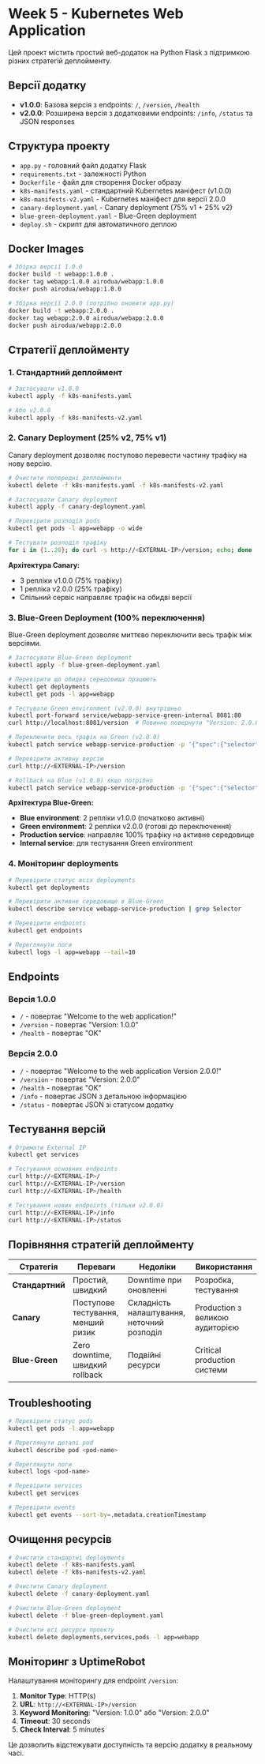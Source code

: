 # Week 5 - Kubernetes Web Application

Цей проект містить простий веб-додаток на Python Flask з підтримкою різних стратегій деплойменту.

## Версії додатку

- **v1.0.0**: Базова версія з endpoints: `/`, `/version`, `/health`
- **v2.0.0**: Розширена версія з додатковими endpoints: `/info`, `/status` та JSON responses

## Структура проекту

- `app.py` - головний файл додатку Flask
- `requirements.txt` - залежності Python
- `Dockerfile` - файл для створення Docker образу
- `k8s-manifests.yaml` - стандартний Kubernetes маніфест (v1.0.0)
- `k8s-manifests-v2.yaml` - Kubernetes маніфест для версії 2.0.0
- `canary-deployment.yaml` - Canary deployment (75% v1 + 25% v2)
- `blue-green-deployment.yaml` - Blue-Green deployment
- `deploy.sh` - скрипт для автоматичного деплою

## Docker Images

```bash
# Збірка версії 1.0.0
docker build -t webapp:1.0.0 .
docker tag webapp:1.0.0 airodua/webapp:1.0.0
docker push airodua/webapp:1.0.0

# Збірка версії 2.0.0 (потрібно оновити app.py)
docker build -t webapp:2.0.0 .
docker tag webapp:2.0.0 airodua/webapp:2.0.0
docker push airodua/webapp:2.0.0
```

## Стратегії деплойменту

### 1. Стандартний деплоймент

```bash
# Застосувати v1.0.0
kubectl apply -f k8s-manifests.yaml

# Або v2.0.0
kubectl apply -f k8s-manifests-v2.yaml
```

### 2. Canary Deployment (25% v2, 75% v1)

Canary deployment дозволяє поступово перевести частину трафіку на нову версію.

```bash
# Очистити попередні деплойменти
kubectl delete -f k8s-manifests.yaml -f k8s-manifests-v2.yaml

# Застосувати Canary deployment
kubectl apply -f canary-deployment.yaml

# Перевірити розподіл pods
kubectl get pods -l app=webapp -o wide

# Тестувати розподіл трафіку
for i in {1..20}; do curl -s http://<EXTERNAL-IP>/version; echo; done
```

**Архітектура Canary:**
- 3 репліки v1.0.0 (75% трафіку)
- 1 репліка v2.0.0 (25% трафіку)
- Спільний сервіс направляє трафік на обидві версії

### 3. Blue-Green Deployment (100% переключення)

Blue-Green deployment дозволяє миттєво переключити весь трафік між версіями.

```bash
# Застосувати Blue-Green deployment
kubectl apply -f blue-green-deployment.yaml

# Перевірити що обидва середовища працюють
kubectl get deployments
kubectl get pods -l app=webapp

# Тестувати Green environment (v2.0.0) внутрішньо
kubectl port-forward service/webapp-service-green-internal 8081:80
curl http://localhost:8081/version  # Повинно повернути "Version: 2.0.0"

# Переключити весь трафік на Green (v2.0.0)
kubectl patch service webapp-service-production -p '{"spec":{"selector":{"environment":"green"}}}'

# Перевірити активну версію
curl http://<EXTERNAL-IP>/version

# Rollback на Blue (v1.0.0) якщо потрібно
kubectl patch service webapp-service-production -p '{"spec":{"selector":{"environment":"blue"}}}'
```

**Архітектура Blue-Green:**
- **Blue environment**: 2 репліки v1.0.0 (початково активні)
- **Green environment**: 2 репліки v2.0.0 (готові до переключення)
- **Production service**: направляє 100% трафіку на активне середовище
- **Internal service**: для тестування Green environment

### 4. Моніторинг deployments

```bash
# Перевірити статус всіх deployments
kubectl get deployments

# Перевірити активне середовище в Blue-Green
kubectl describe service webapp-service-production | grep Selector

# Перевірити endpoints
kubectl get endpoints

# Переглянути логи
kubectl logs -l app=webapp --tail=10
```

## Endpoints

### Версія 1.0.0
- `/` - повертає "Welcome to the web application!"
- `/version` - повертає "Version: 1.0.0"
- `/health` - повертає "OK"

### Версія 2.0.0
- `/` - повертає "Welcome to the web application Version 2.0.0!"
- `/version` - повертає "Version: 2.0.0"
- `/health` - повертає "OK"
- `/info` - повертає JSON з детальною інформацією
- `/status` - повертає JSON зі статусом додатку

## Тестування версій

```bash
# Отримати External IP
kubectl get services

# Тестування основних endpoints
curl http://<EXTERNAL-IP>/
curl http://<EXTERNAL-IP>/version
curl http://<EXTERNAL-IP>/health

# Тестування нових endpoints (тільки v2.0.0)
curl http://<EXTERNAL-IP>/info
curl http://<EXTERNAL-IP>/status
```

## Порівняння стратегій деплойменту

| Стратегія | Переваги | Недоліки | Використання |
|-----------|----------|----------|-------------|
| **Стандартний** | Простий, швидкий | Downtime при оновленні | Розробка, тестування |
| **Canary** | Поступове тестування, менший ризик | Складність налаштування, неточний розподіл | Production з великою аудиторією |
| **Blue-Green** | Zero downtime, швидкий rollback | Подвійні ресурси | Critical production системи |

## Troubleshooting

```bash
# Перевірити статус pods
kubectl get pods -l app=webapp

# Переглянути деталі pod
kubectl describe pod <pod-name>

# Переглянути логи
kubectl logs <pod-name>

# Перевірити services
kubectl get services

# Перевірити events
kubectl get events --sort-by=.metadata.creationTimestamp
```

## Очищення ресурсів

```bash
# Очистити стандартні deployments
kubectl delete -f k8s-manifests.yaml
kubectl delete -f k8s-manifests-v2.yaml

# Очистити Canary deployment
kubectl delete -f canary-deployment.yaml

# Очистити Blue-Green deployment
kubectl delete -f blue-green-deployment.yaml

# Очистити всі ресурси проекту
kubectl delete deployments,services,pods -l app=webapp
```

## Моніторинг з UptimeRobot

Налаштування моніторингу для endpoint `/version`:

1. **Monitor Type**: HTTP(s)
2. **URL**: `http://<EXTERNAL-IP>/version`
3. **Keyword Monitoring**: "Version: 1.0.0" або "Version: 2.0.0"
4. **Timeout**: 30 seconds
5. **Check Interval**: 5 minutes

Це дозволить відстежувати доступність та версію додатку в реальному часі.
